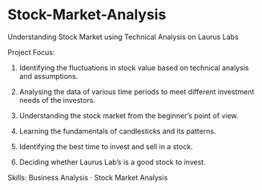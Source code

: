 # Stock-Market-Analysis
Understanding Stock Market using Technical Analysis on Laurus Labs 

Project Focus:

1. Identifying the fluctuations in stock value based on technical analysis and assumptions. 

2. Analysing the data of various time periods to meet different investment needs of the investors.
    
3. Understanding the stock market from the beginner’s point of view.
   
4. Learning the fundamentals of candlesticks and its patterns.
   
5. Identifying the best time to invest and sell in a stock.
   
6. Deciding whether Laurus Lab’s is a good stock to invest.
 
Skills: Business Analysis · Stock Market Analysis
